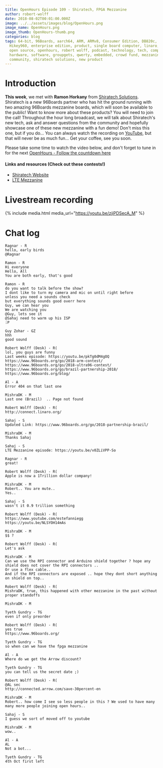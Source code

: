 ```yaml
---
title: OpenHours Episode 109 - Shiratech, FPGA Mezzanine
author: robert-wolff
date: 2018-08-02T00:01:00.000Z
image: ../../assets/images/blog/OpenHours.png
image_name: OpenHours.png
image_thumb: OpenHours-thumb.png
categories: blog
tags: 64-bit, 96Boards, aarch64, ARM, ARMv8, Consumer Edition, DB820c, Rock960,
  Hikey960, enterprise edition, product, single board computer, linaro, linux,
  open source, openhours, robert wolff, podcast, technology, tech, computer,
  hardware, software, groupgets, qwerty, embedded, crowd fund, mezzanine,
  community, shiratech solutions, new product
---
```


# Introduction

**This week**, we met with **Ramon Horkany** from [Shiratech Solutions](http://www.shiratech-solutions.com/). Shiratech is a new 96Boards partner who has hit the ground running with two amazing 96Boards mezzanine boards, which will soon be available to the public! Want to know more about these products? You will need to join the call! Throughout the hour long broadcast, we will talk about Shiratech's new tech, ask and answer questions from the community and hopefully showcase one of these new mezzanine with a fun demo! Don't miss this one, but if you do... You can always watch the recording on [YouTube](https://www.youtube.com/playlist?list=PL-NF6S9MM_W1QBjUc2B5Pg502bz7qslxk), but that will never be as much fun... Get your coffee, see you soon.

Please take some time to watch the video below, and don't forget to tune in for the next [OpenHours - Follow the countdown here](https://www.96boards.org/)

#### Links and resources (Check out these contests!)

- [Shiratech Website](http://www.shiratech-solutions.com/)
- [LTE Mezzanine](https://www.96boards.org/product/shiratech-lte/)

# Livestream recording

{% include media.html media_url="https://youtu.be/zjiPDSecA_M" %}

# Chat log

```
Ragnar - R
hello, early birds
@Ragnar

Ramon - R
Hi everyone
Hello, All
You are both early, that's good

Ramon - R
do you want to talk before the show?
I dont like to turn my camera and mic on until right before
unless you need a sounds check
but everything sounds good overr here
Guy, we can hear you
We are watching you
@Guy, lets see it
@Sahaj need to warm up his ISP
:P

Guy Zohar - GZ
hhh
good sound

Robert Wolff (Desk) - R(
lol, you guys are funny
Last weeks episode: https://youtu.be/pkTg0dM4gOQ
https://www.96boards.org/go/2018-arm-contest/
https://www.96boards.org/go/2018-ultra96-contest/
https://www.96boards.org/go/brazil-partnership-2018/
https://www.96boards.org/blog/

Al - A
Error 404 on that last one

MishraDK - M
Last one (Brazil)  .. Page not found

Robert Wolff (Desk) - R(
http://connect.linaro.org/

Sahaj - S
Updated Link: https://www.96boards.org/go/2018-partnership-brazil/

MishraDK - M
Thanks Sahaj

Sahaj - S
LTE Mezzanine episode: https://youtu.be/v0ZLiVPP-So

Ragnar - R
great!

Robert Wolff (Desk) - R(
Apple is now a 1Trillion dollar company!

MishraDK - M
Robert.. You are mute..
Yes..

Sahaj - S
wasn't it 0.9 trillion something

Robert Wolff (Desk) - R(
https://www.youtube.com/estefanniegg
https://youtu.be/NLSYOH14mAs

MishraDK - M
$$ ?

Robert Wolff (Desk) - R(
Let's ask

MishraDK - M
Can we use the RPI connector and Arduino shield together ? hope any shield does not cover the RPI connectors ..
Or use a flex cable..
And if the RPI connectors are exposed .. hope they dont short anything on shield on top..

Robert Wolff (Desk) - R(
MishraDK, true, this happened with other mezzanine in the past without proper standoffs

MishraDK - M

Tyeth Gundry - TG
even if only preorder

Robert Wolff (Desk) - R(
yes true
https://www.96boards.org/

Tyeth Gundry - TG
so when can we have the fpga mezzanine

Al - A
Where do we get the Arrow discount?

Tyeth Gundry - TG
you can tell us the secret date ;)

Robert Wolff (Desk) - R(
@AL sec
http://connected.arrow.com/save-30percent-en

MishraDK - M
Robert.. how come I see so less people in this ? We used to have many many more people joining open hours..

Sahaj - S
I guess we sort of moved off to youtube

MishraDK - M
wow..

Al - A
AL
Not a bot...

Tyeth Gundry - TG
4th Oct first left
```
